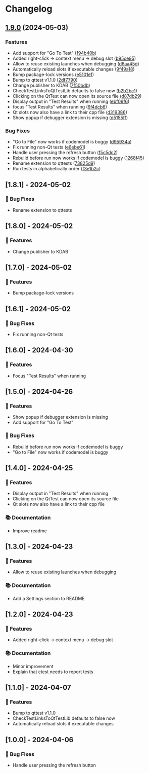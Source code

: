 # Changelog



## [1.9.0](https://github.com/KDAB/vscode-qttest/compare/qttests-v1.8.1...qttests-v1.9.0) (2024-05-03)


### Features

* Add support for "Go To Test" ([194b40b](https://github.com/KDAB/vscode-qttest/commit/194b40b3372c8d15efdfcc60fc1c070218d6f1f8))
* Added right-click -&gt; context menu -> debug slot ([b95ce95](https://github.com/KDAB/vscode-qttest/commit/b95ce954c93b619b825f11c15635c88bbc4be3f0))
* Allow to reuse existing launches when debugging ([d6aa45d](https://github.com/KDAB/vscode-qttest/commit/d6aa45dc9efc3674473f3690ed761632fc129b9a))
* Automatically reload slots if executable changes ([9f49a18](https://github.com/KDAB/vscode-qttest/commit/9f49a18f9ee67febaf68b7a988decb5fc51b246e))
* Bump package-lock versions ([e5101e1](https://github.com/KDAB/vscode-qttest/commit/e5101e1453de053f1076c94a2051257887ce4897))
* Bump to qttest v1.1.0 ([2df7790](https://github.com/KDAB/vscode-qttest/commit/2df77904f54b830e5e2e21d9ed85d0aa915f5775))
* Change publisher to KDAB ([7f50bdb](https://github.com/KDAB/vscode-qttest/commit/7f50bdbd9b27b54855e0da5d79527dc46674a8fe))
* CheckTestLinksToQtTestLib defaults to false now ([b2b2bc1](https://github.com/KDAB/vscode-qttest/commit/b2b2bc1125f5a012be1e2bb38029646753915834))
* Clicking on the QtTest can now open its source file ([d87db29](https://github.com/KDAB/vscode-qttest/commit/d87db295e89355750ac09320801614a09184b20a))
* Display output in "Test Results" when running ([ebf09f6](https://github.com/KDAB/vscode-qttest/commit/ebf09f6e072ba2e02a35ba47834ad90d04bb5149))
* focus "Test Results" when running ([9f4dcb6](https://github.com/KDAB/vscode-qttest/commit/9f4dcb6265cd3a076769dacfe6ec4cd5d96f42cb))
* Qt slots now also have a link to their cpp file ([d319386](https://github.com/KDAB/vscode-qttest/commit/d319386beb2434167f67f3d8e6150886dc4a6df0))
* Show popup if debugger extension is missing ([d5155ff](https://github.com/KDAB/vscode-qttest/commit/d5155ff25074d29f1785421861b5df1d86688f1c))


### Bug Fixes

* "Go to File" now works if codemodel is buggy ([d95934a](https://github.com/KDAB/vscode-qttest/commit/d95934a70424407c317ba8ba95f2e8bddf6a58ba))
* Fix running non-Qt tests ([e6ebe61](https://github.com/KDAB/vscode-qttest/commit/e6ebe6153eb71b44eb8a02bfd732f2fe212beeaa))
* Handle user pressing the refresh button ([f5c5dc2](https://github.com/KDAB/vscode-qttest/commit/f5c5dc2ca7c8b00a28364aa7c57701db52ee06b6))
* Rebuild before run now works if codemodel is buggy ([1268f45](https://github.com/KDAB/vscode-qttest/commit/1268f45660855f89f0e152d5925be7449c4e9780))
* Rename extension to qttests ([73825d9](https://github.com/KDAB/vscode-qttest/commit/73825d91fe924ff12f487a66b9a1e5939e225b8d))
* Run tests in alphabetically order ([f3e1b2c](https://github.com/KDAB/vscode-qttest/commit/f3e1b2c68e503367e2f4e129898cfec672da5f86))

## [1.8.1] - 2024-05-02

### 🐛 Bug Fixes

- Rename extension to qttests

## [1.8.0] - 2024-05-02

### 🚀 Features

- Change publisher to KDAB

## [1.7.0] - 2024-05-02

### 🚀 Features

- Bump package-lock versions

## [1.6.1] - 2024-05-02

### 🐛 Bug Fixes

- Fix running non-Qt tests

## [1.6.0] - 2024-04-30

### 🚀 Features

- Focus "Test Results" when running

## [1.5.0] - 2024-04-26

### 🚀 Features

- Show popup if debugger extension is missing
- Add support for "Go To Test"

### 🐛 Bug Fixes

- Rebuild before run now works if codemodel is buggy
- "Go to File" now works if codemodel is buggy

## [1.4.0] - 2024-04-25

### 🚀 Features

- Display output in "Test Results" when running
- Clicking on the QtTest can now open its source file
- Qt slots now also have a link to their cpp file

### 📚 Documentation

- Improve readme

## [1.3.0] - 2024-04-23

### 🚀 Features

- Allow to reuse existing launches when debugging

### 📚 Documentation

- Add a Settings section to README

## [1.2.0] - 2024-04-23

### 🚀 Features

- Added right-click -> context menu -> debug slot

### 📚 Documentation

- Minor improvement
- Explain that ctest needs to report tests

## [1.1.0] - 2024-04-07

### 🚀 Features

- Bump to qttest v1.1.0
- CheckTestLinksToQtTestLib defaults to false now
- Automatically reload slots if executable changes

## [1.0.0] - 2024-04-06

### 🐛 Bug Fixes

- Handle user pressing the refresh button
